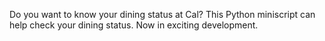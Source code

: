 Do you want to know your dining status at Cal?
This Python miniscript can help check your dining status.
Now in exciting development.
